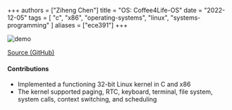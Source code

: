 +++
authors = ["Ziheng Chen"]
title = "OS: Coffee4Life-OS"
date = "2022-12-05"
tags = [
    "c",
    "x86",
    "operating-systems",
    "linux",
    "systems-programming"
]
aliases = ["ece391"]
+++

![demo](/images/projects/ECE391MP3.gif#center)

[Source (GitHub)](https://github.com/zihengjackchen/Coffee4Life-OS)

#### Contributions
- Implemented a functioning 32-bit Linux kernel in C and x86
- The kernel supported paging, RTC, keyboard, terminal, file system, system calls, context switching, and scheduling